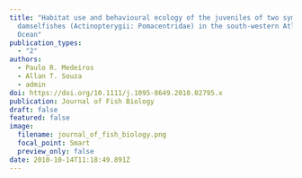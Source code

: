 ```yaml
---
title: "Habitat use and behavioural ecology of the juveniles of two sympatric
  damselfishes (Actinopterygii: Pomacentridae) in the south-western Atlantic
  Ocean"
publication_types:
  - "2"
authors:
  - Paulo R. Medeiros
  - Allan T. Souza
  - admin
doi: https://doi.org/10.1111/j.1095-8649.2010.02795.x
publication: Journal of Fish Biology
draft: false
featured: false
image:
  filename: journal_of_fish_biology.png
  focal_point: Smart
  preview_only: false
date: 2010-10-14T11:18:49.891Z
---
```

